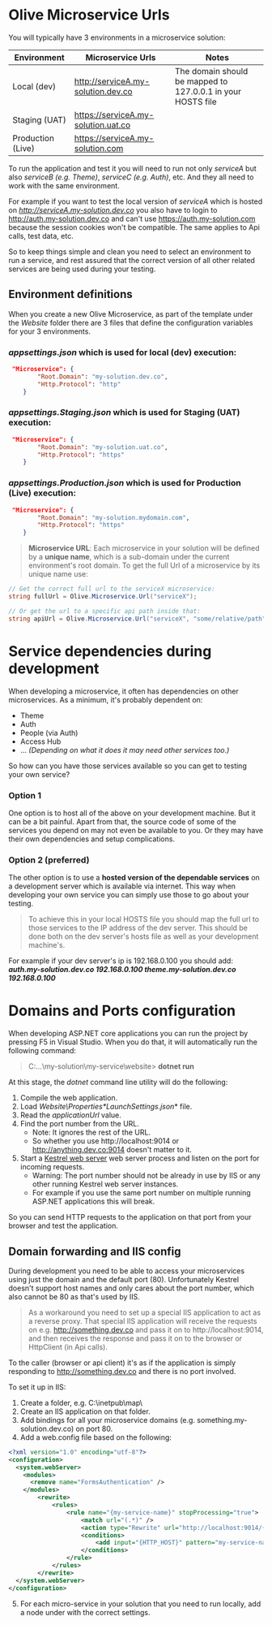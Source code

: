 # Olive Microservice Urls
You will typically have 3 environments in a microservice solution:


| Environment  | Microservice Urls | Notes
| ------------- | ------------- | ------------- 
| Local (dev)  | http://serviceA.my-solution.dev.co | The domain should be mapped to 127.0.0.1 in your HOSTS file
| Staging (UAT) | https://serviceA.my-solution.uat.co |
| Production (Live) | https://serviceA.my-solution.com  |

To run the application and test it you will need to run not only *serviceA* but also *serviceB (e.g. Theme)*, *serviceC (e.g. Auth)*, etc. And they all need to work with the same environment.

For example if you want to test the local version of *serviceA* which is hosted on *http://serviceA.my-solution.dev.co* you also have to login to http://auth.my-solution.dev.co and can't use https://auth.my-solution.com because the session cookies won't be compatible. The same applies to Api calls, test data, etc. 

So to keep things simple and clean you need to select an environment to run a service, and rest assured that the correct version of all other related services are being used during your testing.

## Environment definitions
When you create a new Olive Microservice, as part of the template under the *Website* folder there are 3 files that define the configuration variables for your 3 environments.

### *appsettings.json* which is used for local (dev) execution:
```json
 "Microservice": {
        "Root.Domain": "my-solution.dev.co",
        "Http.Protocol": "http"
    }   
```
### *appsettings.Staging.json* which is used for Staging (UAT) execution:
```json
 "Microservice": {
        "Root.Domain": "my-solution.uat.co",
        "Http.Protocol": "https"
    }   
```
### *appsettings.Production.json* which is used for Production (Live) execution:
```json
 "Microservice": {
        "Root.Domain": "my-solution.mydomain.com",
        "Http.Protocol": "https"
    }   
```

> **Microservice URL**: Each microservice in your solution will be defined by a **unique name**, which is a sub-domain under the current environment's root domain. To get the full Url of a microservice by its unique name use:
```csharp
// Get the correct full url to the serviceX microservice: 
string fullUrl = Olive.Microservice.Url("serviceX");

// Or get the url to a specific api path inside that:
string apiUrl = Olive.Microservice.Url("serviceX", "some/relative/path");
```

# Service dependencies during development
When developing a microservice, it often has dependencies on other microservices. As a minimum, it's probably dependent on:
- Theme
- Auth
- People (via Auth)
- Access Hub
- ... *(Depending on what it does it may need other services too.)*

So how can you have those services available so you can get to testing your own service?

### Option 1
One option is to host all of the above on your development machine. But it can be a bit painful. Apart from that, the source code of some of the services you depend on may not even be available to you. Or they may have their own dependencies and setup complications.

### Option 2 (preferred)
The other option is to use a **hosted version of the dependable services** on a development server which is available via internet. This way when developing your own service you can simply use those to go about your testing.

> To achieve this in your local HOSTS file you should map the full url to those services to the IP address of the dev server. This should be done both on the dev server's hosts file as well as your development machine's.

For example if your dev server's ip is 192.168.0.100 you should add:
***auth.my-solution.dev.co     192.168.0.100
theme.my-solution.dev.co     192.168.0.100***

# Domains and Ports configuration
When developing ASP.NET core applications you can run the project by pressing F5 in Visual Studio. When you do that, it will automatically run the following command:
> C:\...\my-solution\my-service\website> **dotnet run**

At this stage, the *dotnet* command line utility will do the following:

1. Compile the web application.
2. Load *Website\Properties\**LaunchSettings.json*** file.
3. Read the *applicationUrl* value.
4. Find the port number from the URL.
   - Note: It ignores the rest of the URL.
   - So whether you use http://localhost:9014 or http://anything.dev.co:9014 doesn't matter to it.
5. Start a [Kestrel web server](https://docs.microsoft.com/en-us/aspnet/core/fundamentals/servers/kestrel?tabs=aspnetcore2x) web server process and listen on the port for incoming requests.
   - Warning: The port number should not be already in use by IIS or any other running Kestrel web server instances.
   - For example if you use the same port number on multiple running ASP.NET applications this will break.

So you can send HTTP requests to the application on that port from your browser and test the application.

## Domain forwarding and IIS config
During development you need to be able to access your microservices using just the domain and the default port (80).
Unfortunately Kestrel doesn't support host names and only cares about the port number, which also cannot be 80 as that's used by IIS.

> As a workaround you need to set up a special IIS application to act as a reverse proxy. That special IIS application will receive the requests on e.g. http://something.dev.co and pass it on to http://localhost:9014, and then receives the response and pass it on to the browser or HttpClient (in Api calls).

To the caller (browser or api client) it's as if the application is simply responding to http://something.dev.co and there is no port involved.

To set it up in IIS:
1. Create a folder, e.g. C:\inetpub\map\
2. Create an IIS application on that folder.
3. Add bindings for all your microservice domains (e.g. something.my-solution.dev.co) on port 80.
4. Add a web.config file based on the following:
```xml
<?xml version="1.0" encoding="utf-8"?>
<configuration>
  <system.webServer>
    <modules>
      <remove name="FormsAuthentication" />
    </modules>
        <rewrite>
            <rules>
                <rule name="{my-service-name}" stopProcessing="true">
                    <match url="(.*)" />
                    <action type="Rewrite" url="http://localhost:9014/{R:1}" />
                    <conditions>
                        <add input="{HTTP_HOST}" pattern="my-service-name.my-solution.dev.co" />	
                    </conditions>
                </rule>              
            </rules>
        </rewrite>
  </system.webServer>
</configuration>
```
5. For each micro-service in your solution that you need to run locally, add a *<rule>* node under **<rules>** with the correct settings.
